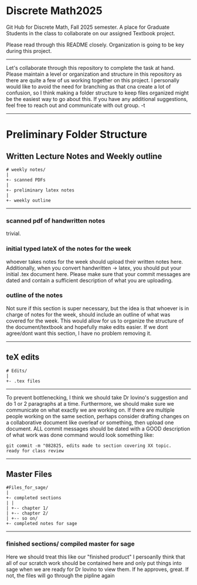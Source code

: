# Discrete Math2025

Git Hub for Discrete Math, Fall 2025 semester. A place for Graduate Students in the class to collaborate on our assigned Textbook project.

Please read through this README closely. Organization is going to be key during this project.

---

Let's collaborate through this repository to complete the task at hand. Please maintain a level or organization and structure in this repository as there are quite a few of us working together on this project. 
I personally would like to avoid the need for branching as that cna create a lot of confusion, so I think making a folder structure to keep files organized might be the easiest way to go about this.
If you have any additional suggestions, feel free to reach out and communicate with out group.
                                                      -t

---
                                                    
# Preliminary Folder Structure


## Written Lecture Notes and Weekly outline
```
# weekly notes/
|
+- scanned PDFs
|  
+- preliminary latex notes
|
+- weekly outline
```
---
### scanned pdf of handwritten notes
trivial.
### initial typed lateX of the notes for the week
whoever takes notes for the week should upload their written notes here.
Additionally, when you convert handwritten -> latex, you should put your initial .tex document here.
Please make sure that your commit messages are dated and contain a sufficient description of what you are uploading.
### outline of the notes
Not sure if this section is super necessary, but the idea is that whoever is in charge of notes for the week, should include an outline of what was covered for the week. This would allow for us to organize the structure of the document/textbook and hopefully make edits easier.
If we dont agree/dont want this section, I have no problem removing it.

---

## teX edits


```
# Edits/
|
+- .tex files
```
---
To prevent bottlenecking, I think we should take Dr Iovino's suggestion and do 1 or 2 paragraphs at a time. Furthermore, we should make sure we communicate on what exactly we are working on. If there are multiple people working on the same section, perhaps consider drafting changes on a collaborative document like overleaf or something, then upload one document.
ALL commit messages should be dated with a GOOD description of what work was done
 command would look something like:
 ```
git commit -m "082825, edits made to section covering XX topic.
ready for class review
```

---

## Master Files
```
#Files_for_sage/
|
+- completed sections
| |
| +-- chapter 1/
| +-- chapter 2/
| +-- so on/
+- completed notes for sage
```

---

### finished sections/ compiled master for sage
Here we should treat this like our "finished product" 
I persoanlly think that all of our scratch work should be contained here and only put things into sage when we are ready for Dr Iovino to view them. If he approves, great. If not, the files will go through the pipline again
